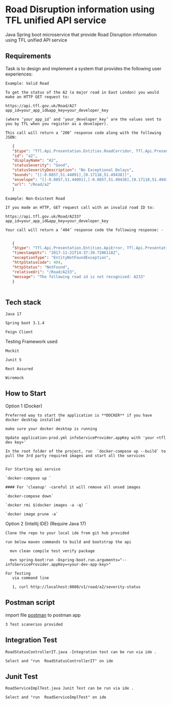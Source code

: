 # Road Disruption information using TFL unified API service

Java Spring boot microservice that provide Road Disruption information using TFL unified API service


## Requirements
Task is to design and implement a system that provides the following user experiences:

    Example: Valid Road

    To get the status of the A2 (a major road in East London) you would make an HTTP GET request to:

    https://api.tfl.gov.uk/Road/A2?app_id=your_app_id&app_key=your_developer_key

    (where ‘your_app_id’ and ‘your_developer_key’ are the values sent to you by TfL when you register as a developer).

    This call will return a ‘200’ response code along with the following JSON:

 ```json
    {
    "$type": "Tfl.Api.Presentation.Entities.RoadCorridor, Tfl.Api.Presentation.Entities",
    "id": "a2",
    "displayName": "A2",
    "statusSeverity": "Good",
    "statusSeverityDescription": "No Exceptional Delays",
    "bounds": "[[-0.0857,51.44091],[0.17118,51.49438]]",
    "envelope": "[[-0.0857,51.44091],[-0.0857,51.49438],[0.17118,51.49438],[0.17118,51.44091],[-0.0857,51.44091]]",
    "url": "/Road/a2"
    }
   ```
    

    Example: Non-Existent Road

    If you made an HTTP, GET request call with an invalid road ID to:

    https://api.tfl.gov.uk/Road/A233?app_id=your_app_id&app_key=your_developer_key

    Your call will return a ‘404’ response code the following response: -
 ```json
 
    {
    "$type": "Tfl.Api.Presentation.Entities.ApiError, Tfl.Api.Presentation.Entities",
    "timestampUtc": "2017-11-21T14:37:39.7206118Z",
    "exceptionType": "EntityNotFoundException",
    "httpStatusCode": 404,
    "httpStatus": "NotFound",
    "relativeUri": "/Road/A233",
    "message": "The following road id is not recognised: A233"
    }
    
```


## Tech stack

    Java 17

    Spring boot 3.1.4

    Feign Client

 Testing Framework used

    Mockit

    Junit 5
 
    Rest Assured 
   
    Wiremock


## How to Start

Option 1 (Docker)

    Preferred way to start the application is **DOCKER** if you have docker desktop installed

    make sure your docker desktop is running

    Update application-prod.yml infoServiceProvider.appKey with 'your <tfl dev key>'

    In the root folder of the project, run  `docker-compose up --build` to pull the 3rd party required images and start all the services


    For Starting api service

    `docker-compose up `

    #### For 'cleanup' -careful it will remove all unsed images

    `docker-compose down`

    `docker rmi $(docker images -a -q) `

    `docker image prune -a`

Option 2 (Intellij IDE) (Require Java 17)

    Clone the repo to your local ide from git hub provided

    run below maven commands to build and bootstrap the api
  
      mvn clean compile test verify package

      mvn spring-boot:run -Dspring-boot.run.arguments="--infoServiceProvider.appKey=<your-dev-app-key>"

    For Testing
       via command line

       1, curl http://localhost:8080/v1/road/a2/severity-status 

## Postman script
import file [postman](postman/Road-disruption-info-service.postman-collection.json) to postman app
    
    3 Test scanerios provided 

## Integration Test
    RoadStatusControllerIT.java -Integration test can be run via ide .
    
    Select and "run  RoadStatusControllerIT" on ide

## Junit Test
    RoadServiceImplTest.java Junit Test can be run via ide .
  
    Select and "run  RoadServiceImplTest" on ide
